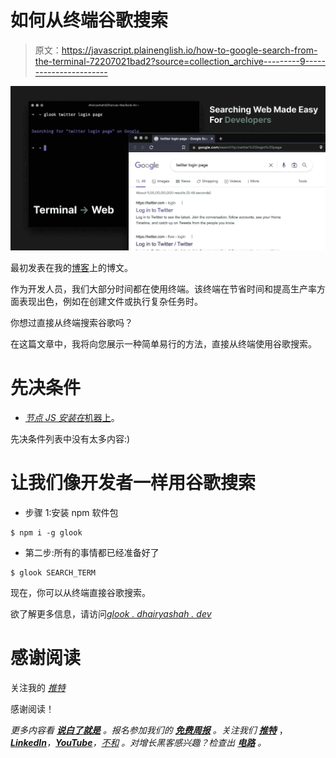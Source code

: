 # 如何从终端谷歌搜索

> 原文：<https://javascript.plainenglish.io/how-to-google-search-from-the-terminal-72207021bad2?source=collection_archive---------9----------------------->

![](img/1c692e7da8c26fa7aa506347d796e54e.png)

最初发表在我的[博客](https://www.dhairyashah.dev/posts/how-to-google-search-from-the-terminal)上的博文。

作为开发人员，我们大部分时间都在使用终端。该终端在节省时间和提高生产率方面表现出色，例如在创建文件或执行复杂任务时。

你想过直接从终端搜索谷歌吗？

在这篇文章中，我将向您展示一种简单易行的方法，直接从终端使用谷歌搜索。

# 先决条件

*   [*节点 JS 安装在*机器上](https://nodejs.org/en/)。

先决条件列表中没有太多内容:)

# 让我们像开发者一样用谷歌搜索

*   步骤 1:安装 npm 软件包

```
$ npm i -g glook
```

*   第二步:所有的事情都已经准备好了

```
$ glook SEARCH_TERM
```

现在，你可以从终端直接谷歌搜索。

欲了解更多信息，请访问[*glook . dhairyashah . dev*](https://glook.dhairyashah.dev/)

# 感谢阅读

关注我的 [*推特*](https://www.dhairyashah.dev/twitter)

感谢阅读！

*更多内容看* [***说白了就是***](https://plainenglish.io/) *。报名参加我们的* [***免费周报***](http://newsletter.plainenglish.io/) *。关注我们* [***推特***](https://twitter.com/inPlainEngHQ) ，[***LinkedIn***](https://www.linkedin.com/company/inplainenglish/)*，*[***YouTube***](https://www.youtube.com/channel/UCtipWUghju290NWcn8jhyAw)*，*[*不和*](https://discord.gg/GtDtUAvyhW) *。对增长黑客感兴趣？检查出* [***电路***](https://circuit.ooo/) *。*